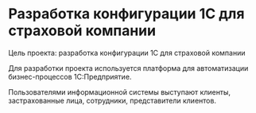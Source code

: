 # Разработка конфигурации 1С для страховой компании

Цель проекта: разработка конфигурации 1С для страховой компании

Для разработки проекта используется платформа для автоматизации бизнес-процессов 1С:Предприятие.

Пользователями информационной системы выступают клиенты, застрахованные лица, сотрудники, представители клиентов.
